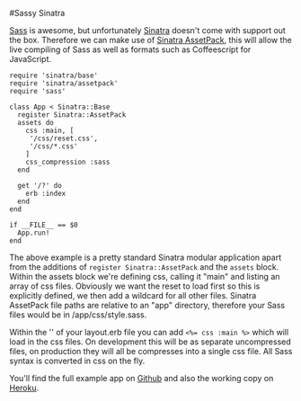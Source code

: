 #Sassy Sinatra

[Sass](http://sass-lang.com/) is awesome, but unfortunately [Sinatra](/services/sinatra-ruby-application-development) doesn't come with support out the box. Therefore we can make use of [Sinatra AssetPack](https://github.com/rstacruz/sinatra-assetpack), this will allow the live compiling of Sass as well as formats such as Coffeescript for JavaScript.

    require 'sinatra/base'
    require 'sinatra/assetpack'
    require 'sass'

    class App < Sinatra::Base
      register Sinatra::AssetPack
      assets do
        css :main, [
         '/css/reset.css',
         '/css/*.css'
        ]
        css_compression :sass
      end

      get '/?' do
        erb :index
      end
    end

    if __FILE__ == $0
      App.run!
    end

The above example is a pretty standard Sinatra modular application apart from the additions of `register Sinatra::AssetPack` and the `assets` block. Within the assets block we're defining css, calling it "main" and listing an array of css files. Obviously we want the reset to load first so this is explicitly defined, we then add a wildcard for all other files. Sinatra AssetPack file paths are relative to an "app" directory, therefore your Sass files would be in /app/css/style.sass.

Within the '<head>' of your layout.erb file you can add `<%= css :main %>` which will load in the css files. On development this will be as separate uncompressed files, on production they will all be compresses into a single css file. All Sass syntax is converted in css on the fly.

You'll find the full example app on [Github](https://github.com/timmillwood/sassy-sinatra) and also the working copy on [Heroku](http://sassysinatra.herokuapp.com/).
